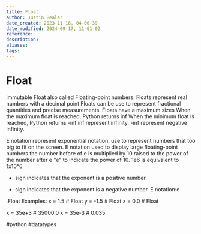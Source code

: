 ```yaml
---
title: Float
author: Justin Bealer
date_created: 2023-11-16, 04-00-39
date_modified: 2024-09-17, 11-01-02
reference: 
description: 
aliases: 
tags: 
---
```

# Float

immutable
Float also called Floating-point numbers.
Floats represent real numbers with a decimal point
Floats can be use to represent fractional quantities and precise measurements.
Floats have a maximum sizes
When the maximum float is reached, Python returns inf
When the minimum float is reached, Python returns -inf
inf represent infinity.
-inf represent negative infinity.

E notation represent exponential notation.
use to represent numbers that too big to fit on the screen.
E notation used to display large floating-point numbers
the number before of e is multiplied by 10 raised to the power of the number after e
  "e" to indicate the power of 10.
1e6 is equivalent to 1x10^6
+ sign indicates that the exponent is a positive number.
- sign indicates that the exponent is a negative number.
E notation:<value>e<exponent>

.Float Examples:
x = 1.5 # Float
y = -1.5 # Float
z = 0.0 # Float


x = 35e+3 # 35000.0
x = 35e-3 # 0.035

  #python #datatypes
